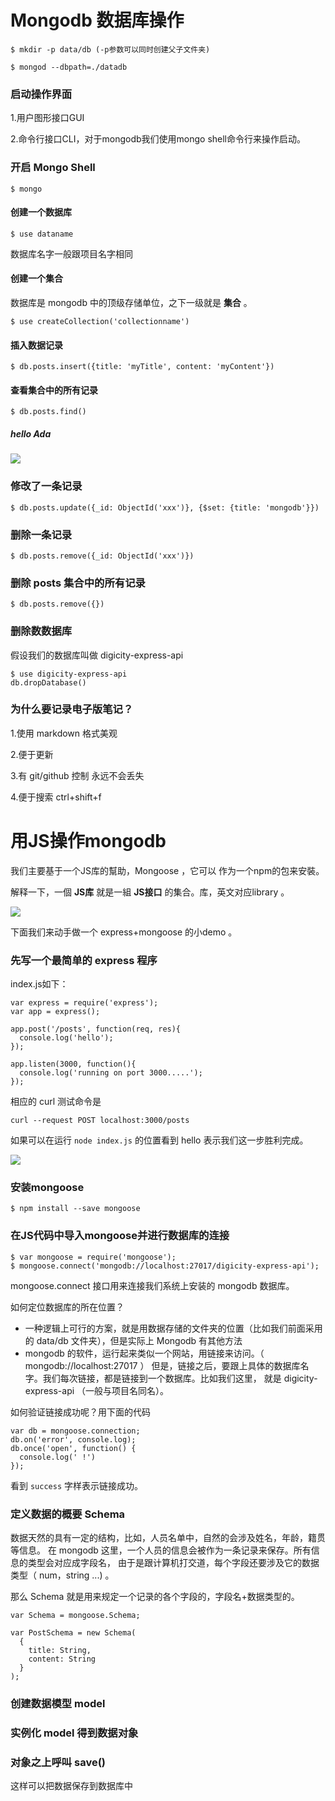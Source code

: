 # Mongodb 数据库操作

```
$ mkdir -p data/db (-p参数可以同时创建父子文件夹)
```

```
$ mongod --dbpath=./datadb
```
### 启动操作界面

1.用户图形接口GUI

2.命令行接口CLI，对于mongodb我们使用mongo shell命令行来操作启动。

### 开启 Mongo Shell

```
$ mongo
```
#### 创建一个数据库

```
$ use dataname
```
数据库名字一般跟项目名字相同

#### 创建一个集合
数据库是 mongodb 中的顶级存储单位，之下一级就是 **集合** 。

```
$ use createCollection('collectionname')
```

#### 插入数据记录

```
$ db.posts.insert({title: 'myTitle', content: 'myContent'})
```
#### 查看集合中的所有记录

```
$ db.posts.find()
```
##### hello Ada

![](https://github.com/happypeter/digicity-express-api/blob/master/doc/img/001-ada.png?raw=true)

### 修改了一条记录

```
$ db.posts.update({_id: ObjectId('xxx')}, {$set: {title: 'mongodb'}})
```

### 删除一条记录

```
$ db.posts.remove({_id: ObjectId('xxx')})
```
### 删除 posts 集合中的所有记录

```
$ db.posts.remove({})
```

### 删除数数据库
假设我们的数据库叫做 digicity-express-api

```
$ use digicity-express-api
db.dropDatabase()
```
### 为什么要记录电子版笔记？

1.使用 markdown 格式美观

2.便于更新

3.有 git/github 控制 永远不会丢失

4.便于搜索 ctrl+shift+f

# 用JS操作mongodb
我们主要基于一个JS库的幫助，Mongoose ，它可以 作为一个npm的包来安裝。

解释一下，一個 **JS库** 就是一組 **JS接口** 的集合。库，英文对应library 。

![](https://github.com/happypeter/digicity-express-api/blob/master/doc/img/002-mongoose.png?raw=true)

下面我们来动手做一个 express+mongoose 的小demo 。

### 先写一个最简单的 express 程序
index.js如下：

```
var express = require('express');
var app = express();

app.post('/posts', function(req, res){
  console.log('hello');
});

app.listen(3000, function(){
  console.log('running on port 3000.....');
});
```
相应的 curl 测试命令是

```
curl --request POST localhost:3000/posts
```
如果可以在运行 ```node index.js``` 的位置看到 hello 表示我们这一步胜利完成。

![](https://github.com/happypeter/digicity-express-api/blob/master/doc/img/003-curl.png?raw=true)

### 安装mongoose

```
$ npm install --save mongoose
```
### 在JS代码中导入mongoose并进行数据库的连接

```
$ var mongoose = require('mongoose');
$ mongoose.connect('mongodb://localhost:27017/digicity-express-api');
```
mongoose.connect 接口用来连接我们系统上安装的 mongodb 数据库。

如何定位数据库的所在位置？

* 一种逻辑上可行的方案，就是用数据存储的文件夹的位置（比如我们前面采用的 data/db 文件夹），但是实际上 Mongodb 有其他方法
* mongodb 的软件，运行起来类似一个网站，用链接来访问。（ mongodb://localhost:27017 ）
但是，链接之后，要跟上具体的数据库名字。我们每次链接，都是链接到一个数据库。比如我们这里， 就是 digicity-express-api （一般与项目名同名）。

如何验证链接成功呢？用下面的代码
```
var db = mongoose.connection;
db.on('error', console.log);
db.once('open', function() {
  console.log(' !')
});
```
看到 ```success``` 字样表示链接成功。

### 定义数据的概要 Schema

数据天然的具有一定的结构，比如，人员名单中，自然的会涉及姓名，年龄，籍贯等信息。 在 mongodb 这里，一个人员的信息会被作为一条记录来保存。所有信息的类型会对应成字段名， 由于是跟计算机打交道，每个字段还要涉及它的数据类型（ num，string ...) 。

那么 Schema 就是用来规定一个记录的各个字段的，字段名+数据类型的。

```
var Schema = mongoose.Schema;

var PostSchema = new Schema(
  {
    title: String,
    content: String
  }
);
```
### 创建数据模型 model

### 实例化 model 得到数据对象

### 对象之上呼叫 save()

这样可以把数据保存到数据库中
